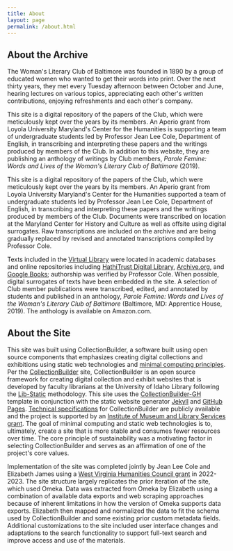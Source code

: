 ```yaml
---
title: About
layout: page
permalink: /about.html
---
```


## About the Archive
The Woman's Literary Club of Baltimore was founded in 1890 by a group of educated women who wanted to get their words into print. Over the next thirty years, they met every Tuesday afternoon between October and June, hearing lectures on various topics, appreciating each other's written contributions, enjoying refreshments and each other's company.

This site is a digital repository of the papers of the Club, which were meticulously kept over the years by its members. An Aperio grant from Loyola University Maryland's Center for the Humanities is supporting a team of undergraduate students led by Professor Jean Lee Cole, Department of English, in transcribing and interpreting these papers and the writings produced by members of the Club. In addition to this website, they are publishing an anthology of writings by Club members, *Parole Femine: Words and Lives of the Woman's Literary Club of Baltimore* (2019).

This site is a digital repository of the papers of the Club, which were meticulously kept over the years by its members. An Aperio grant from Loyola University Maryland's Center for the Humanities supported a team of undergraduate students led by Professor Jean Lee Cole, Department of English, in transcribing and interpreting these papers and the writings produced by members of the Club. Documents were transcribed on location at the Maryland Center for History and Culture as well as offsite using digital surrogates. Raw transcriptions are included on the archive and are being gradually replaced by revised and annotated transcriptions compiled by Professor Cole.

Texts included in the [Virtual Library](https://wlcb.github.io/archive/browse.html) were located in academic databases and online repositories including [HathiTrust Digital Library](https://www.hathitrust.org/), [Archive.org](https://archive.org/), and [Google Books](https://books.google.com/); authorship was verified by Professor Cole. When possible, digital surrogates of texts have been embedded in the site. A selection of Club member publications were transcribed, edited, and annotated by students and published in an anthology, *Parole Femine: Words and Lives of the Woman's Literary Club of Baltimore* (Baltimore, MD: Apprentice House, 2019). The anthology is available on Amazon.com.


## About the Site
This site was built using CollectionBuilder, a software built using open source components that emphasizes creating digital collections and exhibitions using static web technologies and [minimal computing principles]( https://go-dh.github.io/mincomp/). Per the [CollectionBuilder]( https://collectionbuilder.github.io/) site, CollectionBuilder is an open source framework for creating digital collection and exhibit websites that is developed by faculty librarians at the University of Idaho Library following the [Lib-Static]( https://lib-static.github.io ) methodology. This site uses the [CollectionBuilder-GH]( https://github.com/CollectionBuilder/collectionbuilder-gh) template in conjunction with the static website generator [Jekyll]( https://jekyllrb.com/) and [GitHub Pages]( https://pages.github.com/). [Technical specifications]( https://collectionbuilder.github.io/about.html) for CollectionBuilder are publicly available and the project is supported by an [Institute of Museum and Library Services grant]( https://collectionbuilder.github.io/about.html#support). The goal of minimal computing and static web technologies is to, ultimately, create a site that is more stable and consumes fewer resources over time. The core principle of sustainability was a motivating factor in selecting CollectionBuilder and serves as an affirmation of one of the project's core values. 

Implementation of the site was completed jointly by Jean Lee Cole and Elizabeth James using a [West Virginia Humanities Council grant]( https://wvhumanities.org/grants/aboutourgrants/fellowship-grants-additional-information/) in 2022-2023. The site structure largely replicates the prior iteration of the site, which used Omeka. Data was extracted from Omeka by Elizabeth using a combination of available data exports and web scraping approaches because of inherent limitations in how the version of Omeka supports data exports. Elizabeth then mapped and normalized the data to fit the schema used by CollectionBuilder and some existing prior custom metadata fields. Additional customizations to the site included user interface changes and adaptations to the search functionality to support full-text search and improve access and use of the materials.  


